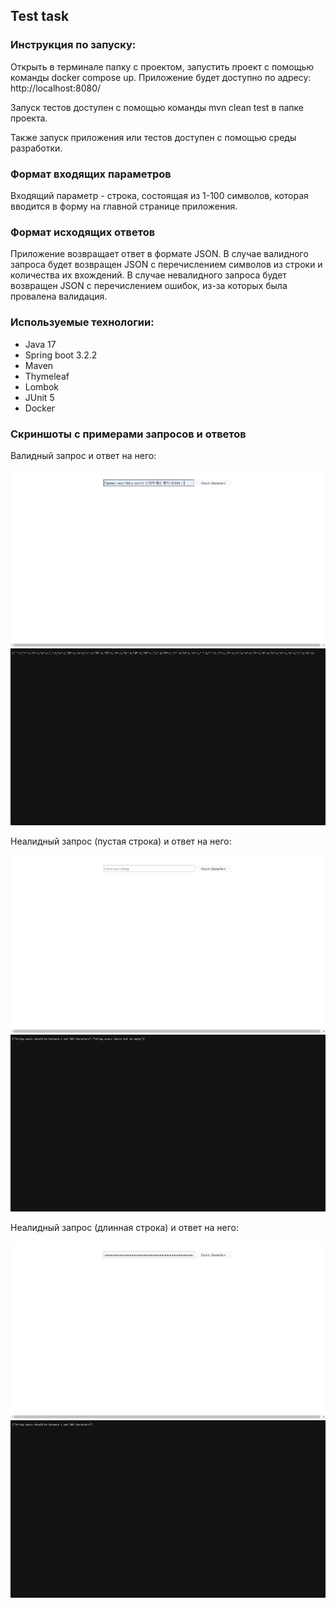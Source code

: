<h2>Test task</h2>
<h3>Инструкция по запуску:</h3>
<p>Открыть в терминале папку с проектом, запустить проект с помощью команды docker compose up. Приложение будет доступно по адресу: http://localhost:8080/</p>
<p>Запуск тестов доступен с помощью команды mvn clean test в папке проекта.</p>
<p>Также запуск приложения или тестов доступен с помощью среды разработки.</p>
<h3>Формат входящих параметров</h3>
<p>Входящий параметр - строка, состоящая из 1-100 символов, которая вводится в форму на главной странице приложения.</p>
<h3>Формат исходящих ответов</h3>
<p>Приложение возвращает ответ в формате JSON. 
В случае валидного запроса будет возвращен JSON с перечислением символов из строки и количества их вхождений.
В случае невалидного запроса будет возвращен JSON с перечислением ошибок, из-за которых была провалена валидация.
</p>

<h3>Используемые технологии:</h3>
<ul>
<li>Java 17</li>
<li>Spring boot 3.2.2</li>
<li>Maven</li>
<li>Thymeleaf</li>
<li>Lombok</li>
<li>JUnit 5</li>
<li>Docker</li>
</ul>

<h3>Скриншоты с примерами запросов и ответов</h3>
<p>Валидный запрос и ответ на него:</p>
<img src="prev_img/valid_request.png">
<img src="prev_img/valid_request_response.png">
<p>Неалидный запрос (пустая строка) и ответ на него:</p>
<img src="prev_img/invalid_request_empty_string.png">
<img src="prev_img/invalid_request_empty_string_response.png">
<p>Неалидный запрос (длинная строка) и ответ на него:</p>
<img src="prev_img/invalid_request_long_string.png">
<img src="prev_img/invalid_request_long_string_response.png">

